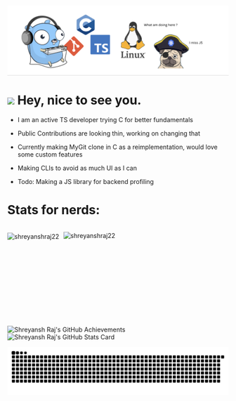 <img alt="banner" src="/assets/bannerImg.png">

<div style="width:100%; height:1px; background-color:#E0E0E0;"></div>
<!-- 
<p align="left"> <img src="https://komarev.com/ghpvc/?username=shreyanshraj22&label=Profile%20views&color=0e75b6&style=flat" alt="shreyanshraj22" /> </p> -->

<h1><img src="https://emojis.slackmojis.com/emojis/images/1531849430/4246/blob-sunglasses.gif?1531849430" width="30"/> Hey, nice to see you.</h1>


- I am an active TS developer trying C for better fundamentals 

- Public Contributions are looking thin, working on changing that 

- Currently making MyGit clone in C as a reimplementation, would love some custom features

- Making CLIs to avoid as much UI as I can 

- Todo: Making a JS library for backend profiling

<h1> Stats for nerds: </h1>

<div style="display: flex; width: 100%; gap: 10px">
<p><img align="center" src="https://github-readme-streak-stats.herokuapp.com/?user=shreyanshraj22&" alt="shreyanshraj22" style="height: 200px;" /></p>

<p><img align="left" src="https://github-readme-stats.vercel.app/api/top-langs?username=shreyanshraj22&show_icons=true&locale=en&layout=compact" alt="shreyanshraj22" style="height: 200px;" /></p>

</div>

<div align="left">
    <img src="https://github-profile-summary-cards.vercel.app/api/cards/profile-details?username=ShreyanshRaj22&theme=github" alt="Shreyansh Raj's GitHub Achievements" />
</div>

<div align="left">
    <img src="http://github-profile-summary-cards.vercel.app/api/cards/stats?username=ShreyanshRaj22&theme=github" alt="Shreyansh Raj's GitHub Stats Card" />
</div>




![Snake animation](https://raw.githubusercontent.com/ShreyanshRaj22/ShreyanshRaj22/output/github-snake.svg)